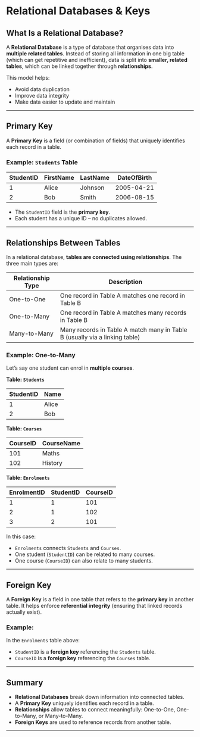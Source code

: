 
# Relational Databases & Keys

##  What Is a Relational Database?

A **Relational Database** is a type of database that organises data into **multiple related tables**. Instead of storing all information in one big table (which can get repetitive and inefficient), data is split into **smaller, related tables**, which can be linked together through **relationships**.

This model helps:
- Avoid data duplication
- Improve data integrity
- Make data easier to update and maintain

---

##  Primary Key

A **Primary Key** is a field (or combination of fields) that uniquely identifies each record in a table.

### Example: `Students` Table

| StudentID | FirstName | LastName | DateOfBirth |
|-----------|-----------|----------|-------------|
| 1         | Alice     | Johnson  | 2005-04-21  |
| 2         | Bob       | Smith    | 2006-08-15  |

- The `StudentID` field is the **primary key**.
- Each student has a unique ID – no duplicates allowed.

---

##  Relationships Between Tables

In a relational database, **tables are connected using relationships**. The three main types are:

| Relationship Type | Description                                                                 |
|-------------------|-----------------------------------------------------------------------------|
| One-to-One        | One record in Table A matches one record in Table B                        |
| One-to-Many       | One record in Table A matches many records in Table B                     |
| Many-to-Many      | Many records in Table A match many in Table B (usually via a linking table) |

### Example: One-to-Many

Let’s say one student can enrol in **multiple courses**.

**Table: `Students`**

| StudentID | Name   |
|-----------|--------|
| 1         | Alice  |
| 2         | Bob    |

**Table: `Courses`**

| CourseID | CourseName     |
|----------|----------------|
| 101      | Maths          |
| 102      | History        |

**Table: `Enrolments`**

| EnrolmentID | StudentID | CourseID |
|-------------|-----------|----------|
| 1           | 1         | 101      |
| 2           | 1         | 102      |
| 3           | 2         | 101      |

In this case:
- `Enrolments` connects `Students` and `Courses`.
- One student (`StudentID`) can be related to many courses.
- One course (`CourseID`) can also relate to many students.

---

##  Foreign Key

A **Foreign Key** is a field in one table that refers to the **primary key** in another table. It helps enforce **referential integrity** (ensuring that linked records actually exist).

### Example:

In the `Enrolments` table above:
- `StudentID` is a **foreign key** referencing the `Students` table.
- `CourseID` is a **foreign key** referencing the `Courses` table.

---

##  Summary

- **Relational Databases** break down information into connected tables.
- A **Primary Key** uniquely identifies each record in a table.
- **Relationships** allow tables to connect meaningfully: One-to-One, One-to-Many, or Many-to-Many.
- **Foreign Keys** are used to reference records from another table.

---
